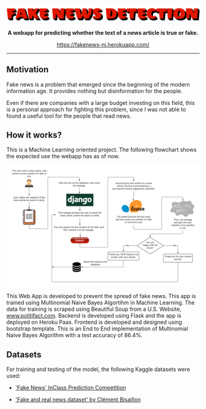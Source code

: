 ![logo](logo2.png)

<p align="center">
    <strong>A webapp for predicting whether the text of a news article is true or fake.</strong>
</p>

<p align="center">
    <a href="https://fakenews-nj.herokuapp.com/">https://fakenews-nj.herokuapp.com/</a>
</p>

---

## Motivation

Fake news is a problem that emerged since the beginning of the modern information age. It provides nothing but disinformation for the people.

Even if there are companies with a large budget investing on this field, this is a personal approach for fighting this problem, since I was not able to found a useful tool for the people that read news.

## How it works?

This is a Machine Learning oriented project. The following flowchart shows the expected use the webapp has as of now.

<p align="center">
    <img src="flowchart.png" alt="flowchart"/>
</p>

This Web App is developed to prevent the spread of fake news. This app is trained using Multinomial Naive Bayes Algortihm in Machine Learning.
The data for training is scraped using Beautiful Soup from a U.S. Website, www.politifact.com. 
Backend is developed using Flask and the app is deployed on Heroku Paas.
Frontend is developed and designed using bootstrap template.
This is an End to End implementation of Multinomial Naive Bayes Algorithm with a test accuracy of 86.4%.

## Datasets

For training and testing of the model, the following Kaggle datasets were used:

- ['Fake News' InClass Prediction Competition](https://www.kaggle.com/c/fake-news/data)

- ['Fake and real news dataset' by Clément Bisaillon](https://www.kaggle.com/clmentbisaillon/fake-and-real-news-dataset)
